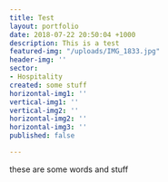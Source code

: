 ```yaml
---
title: Test
layout: portfolio
date: 2018-07-22 20:50:04 +1000
description: This is a test
featured-img: "/uploads/IMG_1833.jpg"
header-img: ''
sector:
- Hospitality
created: some stuff
horizontal-img1: ''
vertical-img1: ''
vertical-img2: ''
horizontal-img2: ''
horizontal-img3: ''
published: false

---
```

these are some words and stuff